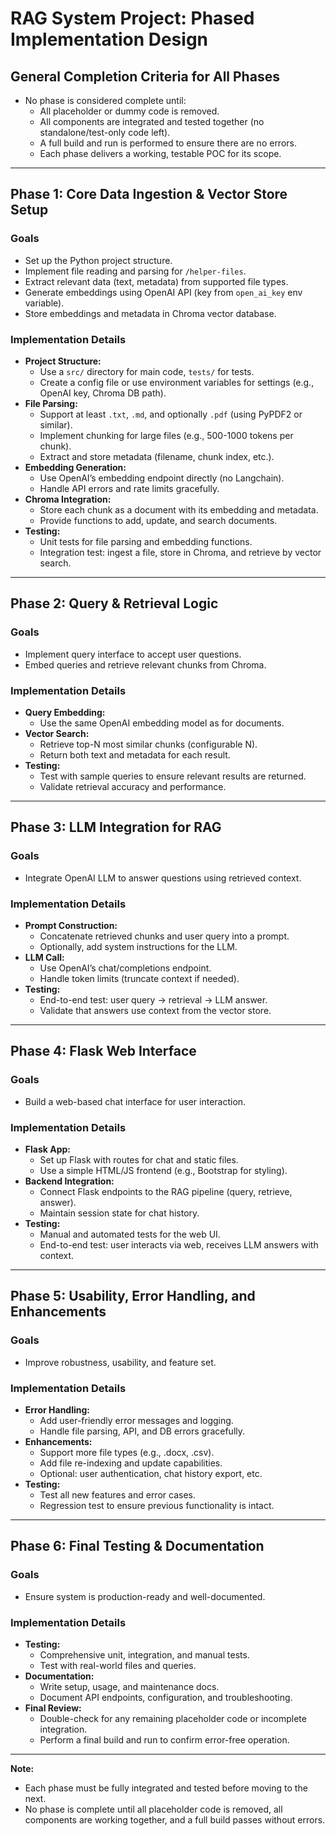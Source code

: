 # RAG System Project: Phased Implementation Design

## General Completion Criteria for All Phases
- No phase is considered complete until:
  - All placeholder or dummy code is removed.
  - All components are integrated and tested together (no standalone/test-only code left).
  - A full build and run is performed to ensure there are no errors.
  - Each phase delivers a working, testable POC for its scope.

---

## Phase 1: Core Data Ingestion & Vector Store Setup
### Goals
- Set up the Python project structure.
- Implement file reading and parsing for `/helper-files`.
- Extract relevant data (text, metadata) from supported file types.
- Generate embeddings using OpenAI API (key from `open_ai_key` env variable).
- Store embeddings and metadata in Chroma vector database.

### Implementation Details
- **Project Structure:**
  - Use a `src/` directory for main code, `tests/` for tests.
  - Create a config file or use environment variables for settings (e.g., OpenAI key, Chroma DB path).
- **File Parsing:**
  - Support at least `.txt`, `.md`, and optionally `.pdf` (using PyPDF2 or similar).
  - Implement chunking for large files (e.g., 500-1000 tokens per chunk).
  - Extract and store metadata (filename, chunk index, etc.).
- **Embedding Generation:**
  - Use OpenAI’s embedding endpoint directly (no Langchain).
  - Handle API errors and rate limits gracefully.
- **Chroma Integration:**
  - Store each chunk as a document with its embedding and metadata.
  - Provide functions to add, update, and search documents.
- **Testing:**
  - Unit tests for file parsing and embedding functions.
  - Integration test: ingest a file, store in Chroma, and retrieve by vector search.

---

## Phase 2: Query & Retrieval Logic
### Goals
- Implement query interface to accept user questions.
- Embed queries and retrieve relevant chunks from Chroma.

### Implementation Details
- **Query Embedding:**
  - Use the same OpenAI embedding model as for documents.
- **Vector Search:**
  - Retrieve top-N most similar chunks (configurable N).
  - Return both text and metadata for each result.
- **Testing:**
  - Test with sample queries to ensure relevant results are returned.
  - Validate retrieval accuracy and performance.

---

## Phase 3: LLM Integration for RAG
### Goals
- Integrate OpenAI LLM to answer questions using retrieved context.

### Implementation Details
- **Prompt Construction:**
  - Concatenate retrieved chunks and user query into a prompt.
  - Optionally, add system instructions for the LLM.
- **LLM Call:**
  - Use OpenAI’s chat/completions endpoint.
  - Handle token limits (truncate context if needed).
- **Testing:**
  - End-to-end test: user query → retrieval → LLM answer.
  - Validate that answers use context from the vector store.

---

## Phase 4: Flask Web Interface
### Goals
- Build a web-based chat interface for user interaction.

### Implementation Details
- **Flask App:**
  - Set up Flask with routes for chat and static files.
  - Use a simple HTML/JS frontend (e.g., Bootstrap for styling).
- **Backend Integration:**
  - Connect Flask endpoints to the RAG pipeline (query, retrieve, answer).
  - Maintain session state for chat history.
- **Testing:**
  - Manual and automated tests for the web UI.
  - End-to-end test: user interacts via web, receives LLM answers with context.

---

## Phase 5: Usability, Error Handling, and Enhancements
### Goals
- Improve robustness, usability, and feature set.

### Implementation Details
- **Error Handling:**
  - Add user-friendly error messages and logging.
  - Handle file parsing, API, and DB errors gracefully.
- **Enhancements:**
  - Support more file types (e.g., .docx, .csv).
  - Add file re-indexing and update capabilities.
  - Optional: user authentication, chat history export, etc.
- **Testing:**
  - Test all new features and error cases.
  - Regression test to ensure previous functionality is intact.

---

## Phase 6: Final Testing & Documentation
### Goals
- Ensure system is production-ready and well-documented.

### Implementation Details
- **Testing:**
  - Comprehensive unit, integration, and manual tests.
  - Test with real-world files and queries.
- **Documentation:**
  - Write setup, usage, and maintenance docs.
  - Document API endpoints, configuration, and troubleshooting.
- **Final Review:**
  - Double-check for any remaining placeholder code or incomplete integration.
  - Perform a final build and run to confirm error-free operation.

---

**Note:**
- Each phase must be fully integrated and tested before moving to the next.
- No phase is complete until all placeholder code is removed, all components are working together, and a full build passes without errors.
